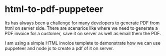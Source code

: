 # html-to-pdf-puppeteer

Its has always been a challenge for many developers to generate PDF from html on server side.
There are scenarios like where we need to generate a PDF invoice for a customer, save it on server as well as email them the PDF.

I am using a simple HTML invoice templete to demonstrate how we can use puppeteer and node js to create a pdf of it on server.
